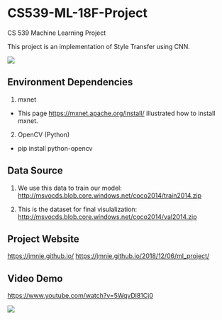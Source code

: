 # CS539-ML-18F-Project
CS 539 Machine Learning Project 

This project is an implementation of Style Transfer using CNN.

![](/images/)


## Environment Dependencies
1. mxnet 
* This page https://mxnet.apache.org/install/ illustrated how to install mxnet.
2. OpenCV (Python) 
* pip install python-opencv

## Data Source
1. We use this data to train our model:        
    http://msvocds.blob.core.windows.net/coco2014/train2014.zip

2. This is the dataset for final visulalization:        
    http://msvocds.blob.core.windows.net/coco2014/val2014.zip

## Project Website
https://jmnie.github.io/
https://jmnie.github.io/2018/12/06/ml_project/

## Video Demo 
https://www.youtube.com/watch?v=5WqvDl81Cj0

![](/images/demo.gif)
